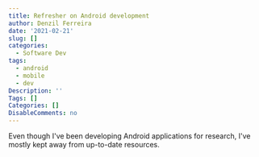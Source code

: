 ```yaml
---
title: Refresher on Android development
author: Denzil Ferreira
date: '2021-02-21'
slug: []
categories:
  - Software Dev
tags:
  - android
  - mobile
  - dev
Description: ''
Tags: []
Categories: []
DisableComments: no
---
```


Even though I've been developing Android applications for research, I've mostly kept away from up-to-date resources.